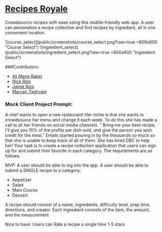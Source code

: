 # [Recipes Royale](https://recipes-royale.herokuapp.com)
Crowdsource recipes with ease using this mobile-friendly web app. A user can personalize a recipe collection and find recipes by ingredient, all in one convenient location.

![course_select](public/screenshots/course_select.png?raw=true =800x600 "Course Select")
![ingredient_select](public/screenshots/ingredient_select.png?raw=true =800x600 "Ingredient Select")

###Contributors:
* [Ali Marie Baker](https://github.com/thealicat13)
* [Nick Reis](https://github.com/reeses-pieces)
* [Jaime Rios](https://github.com/jaimejrios)
* [Marvan Taghvaie](https://github.com/marvant)

### Mock Client Project Prompt:

A chef wants to open a new restaurant! Her niche is that she wants to crowdsource her menu and change it each week. To do this she has made a call to all her friends on social media channels. " Bring me your best recipe, I'll give you 10% of the profits per dish sold, and give the person you wish credit for the meal." Emails started pouring in by the thousands so much so that she is unable to keep track of all of them. She has hired DBC to help her! Your task is to create a recipe collection application that users can sign up for and submit their favorite in each category. The requirements are as follows.

MVP:
A user should be able to log into the app.
A user should be able to submit a SINGLE recipe to a category:
* Appetizer
* Salad
* Main Course
* Dessert

A recipe should consist of a name, ingredients, difficulty level, prep time, directions, and creator.
Each Ingredient consists of the item, the amount, and the measurement

Nice to have:
Users can Rate a recipe a single time 1-5 stars
